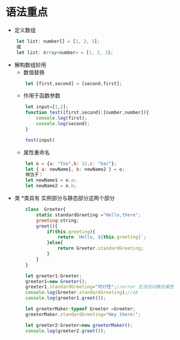 # 语法重点

* 定义数组
```javascript
    let list: number[] = [1, 2, 3];
    或
    let list: Array<number> = [1, 2, 3];
```

* 解构数组妙用
    * 数值替换
    ```javascript
        let [first,second] = [second,first];
    ```
    * 作用于函数参数
    ```javascript
        let input=[1,2]; 
        function test([first,second]:[number,number]){
            console.log(first);
            console.log(second);
        }

        test(input)
    ```
    * 属性重命名
    ```javascript
        let o = {a: "foo",b: 12,c: "bar"};
        let { a: newName1, b: newName2 } = o;
        相当于：
        let newName1 = o.a;
        let newName2 = o.b;
    ```
* 类
	*类具有 实例部分与静态部分这两个部分
	```javascript
        class  Greeter{
			static standardGreeting ="Hello,there";
			greeting:string;
			greet(){
				if(this.greeting){
					return `Hello, ${this.greeting}`;
				}else{
					return Greeter.standardGreeting;
				}
			}
		}

		let greeter1:Greeter;
		greeter1=new Greeter();
		greeter1.standardGreeting="可行性";//error 无法访问静态属性
		console.log(Greeter.standardGreeting);//ok
		console.log(greeter1.greet());

		let greeterMaker:typeof Greeter =Greeter;
		greeterMaker.standardGreeting="Hey there!";

		let greeter2:Greeter=new greeterMaker();
		console.log(greeter2.greet());
    ```
	